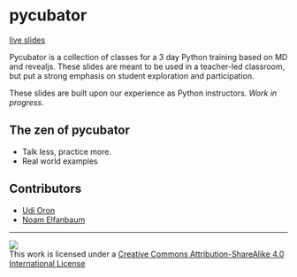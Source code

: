 # pycubator

[live slides](http://noamelf.github.io/pycubator)

Pycubator is a collection of classes for a 3 day Python training based on MD and revealjs.
These slides are meant to be used in a teacher-led classroom, but put a strong emphasis on student
exploration and participation.

These slides are built upon our experience as Python instructors. *Work in progress*.

## The zen of pycubator
-   Talk less, practice more.
-   Real world examples

## Contributors
* [Udi Oron](https://twitter.com/nonZero)
* [Noam Elfanbaum](https://twitter.com/noamelf)

---
![](https://i.creativecommons.org/l/by-sa/4.0/88x31.png")  
This work is licensed under a [Creative Commons Attribution-ShareAlike 4.0 International License](http://creativecommons.org/licenses/by-sa/4.0/)

